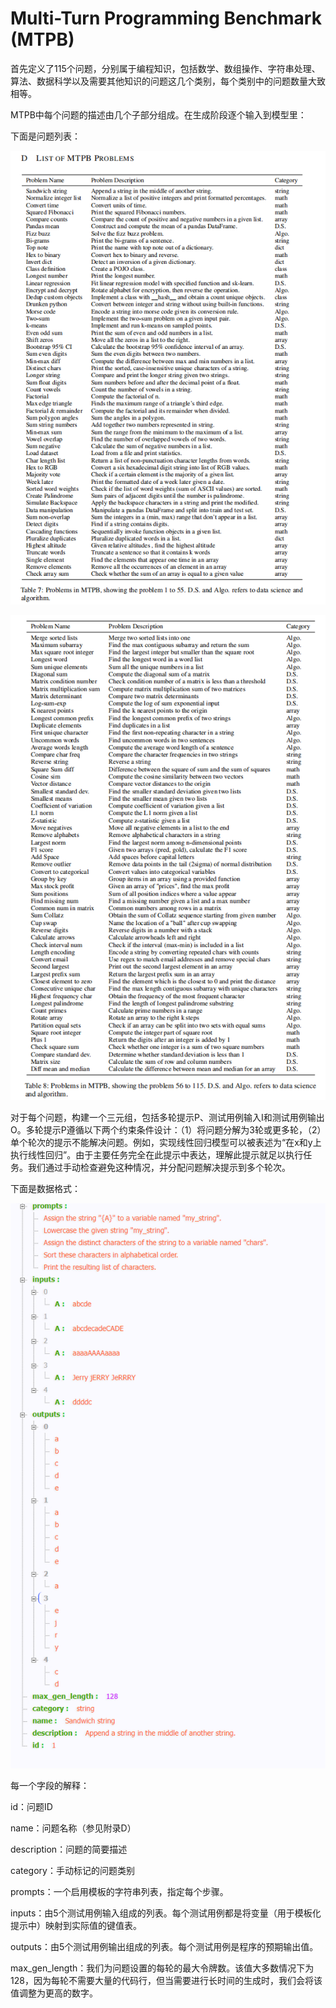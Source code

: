 # Multi-Turn Programming Benchmark (MTPB)

首先定义了115个问题，分别属于编程知识，包括数学、数组操作、字符串处理、算法、数据科学以及需要其他知识的问题这几个类别，每个类别中的问题数量大致相等。

MTPB中每个问题的描述由几个子部分组成。在生成阶段逐个输入到模型里：

下面是问题列表：

![image-20230421225936625](assets/image-20230421225936625.png)

![image-20230421225953961](assets/image-20230421225953961.png)

对于每个问题，构建一个三元组，包括多轮提示P、测试用例输入I和测试用例输出O。多轮提示P遵循以下两个约束条件设计：（1）将问题分解为3轮或更多轮，（2）单个轮次的提示不能解决问题。例如，实现线性回归模型可以被表述为“在x和y上执行线性回归”。由于主要任务完全在此提示中表达，理解此提示就足以执行任务。我们通过手动检查避免这种情况，并分配问题解决提示到多个轮次。



下面是数据格式：

![image-20230423154741446](assets/image-20230423154741446.png)

每一个字段的解释：

id：问题ID 

name：问题名称（参见附录D）

description：问题的简要描述 

category：手动标记的问题类别 

prompts：一个启用模板的字符串列表，指定每个步骤。 

inputs：由5个测试用例输入组成的列表。每个测试用例都是将变量（用于模板化提示中）映射到实际值的键值表。 

outputs：由5个测试用例输出组成的列表。每个测试用例是程序的预期输出值。 

max_gen_length：我们为问题设置的每轮的最大令牌数。该值大多数情况下为128，因为每轮不需要大量的代码行，但当需要进行长时间的生成时，我们会将该值调整为更高的数字。